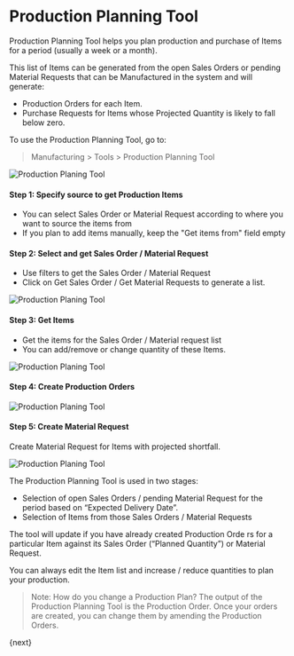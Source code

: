 <!-- add-breadcrumbs -->
# Production Planning Tool

Production Planning Tool helps you plan production and purchase of Items for a
period (usually a week or a month).

This list of Items can be generated from the open Sales Orders or pending Material Requests that can be Manufactured in the system
and will generate:

  * Production Orders for each Item.
  * Purchase Requests for Items whose Projected Quantity is likely to fall below zero.

To use the Production Planning Tool, go to:

> Manufacturing > Tools > Production Planning Tool

<img class="screenshot" alt="Production Planing Tool" src="{{docs_base_url}}/assets/img/manufacturing/ppt.png">

#### Step 1: Specify source to get Production Items

* You can select Sales Order or Material Request according to where you want to source the items from
* If you plan to add items manually, keep the "Get items from" field empty



#### Step 2: Select and get Sales Order / Material Request

* Use filters to get the Sales Order / Material Request
* Click on Get Sales Order / Get Material Requests to generate a list.

<img class="screenshot" alt="Production Planing Tool" src="{{docs_base_url}}/assets/img/manufacturing/ppt-get-sales-orders.png">



#### Step 3: Get Items

* Get the items for the Sales Order / Material request list
* You can add/remove or change quantity of these Items.

<img class="screenshot" alt="Production Planing Tool" src="{{docs_base_url}}/assets/img/manufacturing/ppt-get-item.png">

#### Step 4: Create Production Orders

<img class="screenshot" alt="Production Planing Tool" src="{{docs_base_url}}/assets/img/manufacturing/ppt-create-production-order.png">



#### Step 5: Create Material Request

Create Material Request for Items with projected shortfall.

<img class="screenshot" alt="Production Planing Tool" src="{{docs_base_url}}/assets/img/manufacturing/ppt-create-material-request.png">



The Production Planning Tool is used in two stages:

  * Selection of open Sales Orders / pending Material Request for the period based on “Expected Delivery Date”.
  * Selection of Items from those Sales Orders / Material Requests

The tool will update if you have already created Production Orde rs for a
particular Item against its Sales Order (“Planned Quantity”) or Material Request.

You can always edit the Item list and increase / reduce quantities to plan
your production.

> Note: How do you change a Production Plan? The output of the Production
Planning Tool is the Production Order. Once your orders are created, you can
change them by amending the Production Orders.

{next}
